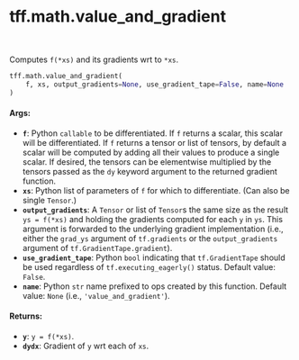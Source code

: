 <div itemscope itemtype="http://developers.google.com/ReferenceObject">
<meta itemprop="name" content="tff.math.value_and_gradient" />
<meta itemprop="path" content="Stable" />
</div>

# tff.math.value_and_gradient

<!-- Insert buttons and diff -->

<table class="tfo-notebook-buttons tfo-api" align="left">
</table>



Computes `f(*xs)` and its gradients wrt to `*xs`.

```python
tff.math.value_and_gradient(
    f, xs, output_gradients=None, use_gradient_tape=False, name=None
)
```



<!-- Placeholder for "Used in" -->


#### Args:


* <b>`f`</b>: Python `callable` to be differentiated. If `f` returns a scalar, this
  scalar will be differentiated. If `f` returns a tensor or list of tensors,
  by default a scalar will be computed by adding all their values to produce
  a single scalar. If desired, the tensors can be elementwise multiplied by
  the tensors passed as the `dy` keyword argument to the returned gradient
  function.
* <b>`xs`</b>: Python list of parameters of `f` for which to differentiate. (Can also
  be single `Tensor`.)
* <b>`output_gradients`</b>: A `Tensor` or list of `Tensor`s the same size as the
  result `ys = f(*xs)` and holding the gradients computed for each `y` in
  `ys`. This argument is forwarded to the underlying gradient implementation
  (i.e., either the `grad_ys` argument of `tf.gradients` or the
  `output_gradients` argument of `tf.GradientTape.gradient`).
* <b>`use_gradient_tape`</b>: Python `bool` indicating that `tf.GradientTape` should be
  used regardless of `tf.executing_eagerly()` status.
  Default value: `False`.
* <b>`name`</b>: Python `str` name prefixed to ops created by this function.
  Default value: `None` (i.e., `'value_and_gradient'`).


#### Returns:


* <b>`y`</b>: `y = f(*xs)`.
* <b>`dydx`</b>: Gradient of `y` wrt each of `xs`.